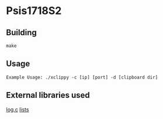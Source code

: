 # Psis1718S2

## Building

```
make
```

## Usage

```
Example Usage: ./xclippy -c [ip] [port] -d [clipboard dir]
```

## External libraries used

[log.c](https://github.com/rxi/log.c/)
[lists](https://github.com/udp/list)
